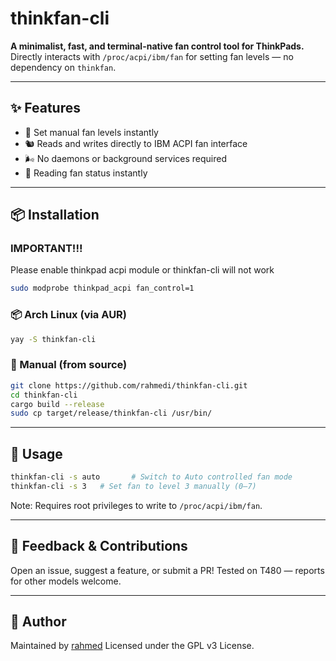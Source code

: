 # thinkfan-cli

**A minimalist, fast, and terminal-native fan control tool for ThinkPads.**
Directly interacts with `/proc/acpi/ibm/fan` for setting fan levels — no dependency on `thinkfan`.

---

## ✨ Features

* 🔧 Set manual fan levels instantly
* 🐿 Reads and writes directly to IBM ACPI fan interface
* 🌬️ No daemons or background services required
* 📄 Reading fan status instantly

---

## 📦 Installation

### IMPORTANT!!!

Please enable thinkpad acpi module or thinkfan-cli will not work

```bash
sudo modprobe thinkpad_acpi fan_control=1
```

### 📦 Arch Linux (via AUR)

```bash
yay -S thinkfan-cli
```

### 🔧 Manual (from source)

```bash
git clone https://github.com/rahmedi/thinkfan-cli.git
cd thinkfan-cli
cargo build --release
sudo cp target/release/thinkfan-cli /usr/bin/
```

---

## 🚀 Usage

```bash
thinkfan-cli -s auto       # Switch to Auto controlled fan mode
thinkfan-cli -s 3   # Set fan to level 3 manually (0–7)
```

Note: Requires root privileges to write to `/proc/acpi/ibm/fan`.

---

## 💬 Feedback & Contributions

Open an issue, suggest a feature, or submit a PR!
Tested on T480 — reports for other models welcome.

---

## 💙 Author

Maintained by [rahmed](https://github.com/rahmedi)
Licensed under the GPL v3 License.

